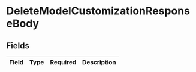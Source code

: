 # DeleteModelCustomizationResponseBody


## Fields

| Field       | Type        | Required    | Description |
| ----------- | ----------- | ----------- | ----------- |